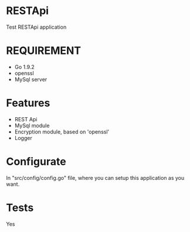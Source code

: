 # RESTApi
Test RESTApi application

# REQUIREMENT
- Go 1.9.2
- openssl
- MySql server

# Features
- REST Api
- MySql module
- Encryption module, based on 'openssl'
- Logger

# Configurate
In "src/config/config.go" file, where you can setup this application as you want.

# Tests
Yes

